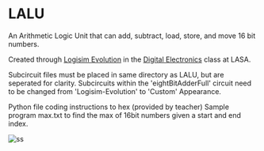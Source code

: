 # LALU

An Arithmetic Logic Unit that can add, subtract, load, store, and move 16 bit numbers. 

Created through [Logisim Evolution](https://github.com/logisim-evolution/logisim-evolution) in the [Digital Electronics](https://lasacs.com/de/) class at LASA.

Subcircuit files must be placed in same directory as LALU, but are seperated for clarity.
Subcircuits within the 'eightBitAdderFull' circuit need to be changed from 'Logisim-Evolution' to 'Custom' Appearance.

Python file coding instructions to hex (provided by teacher)
Sample program max.txt to find the max of 16bit numbers given a start and end index.


![ss](https://github.com/nikhiljayakumar/lalu/assets/63855254/5037a582-7393-43f6-a2cb-0d22eb18a2e1)
